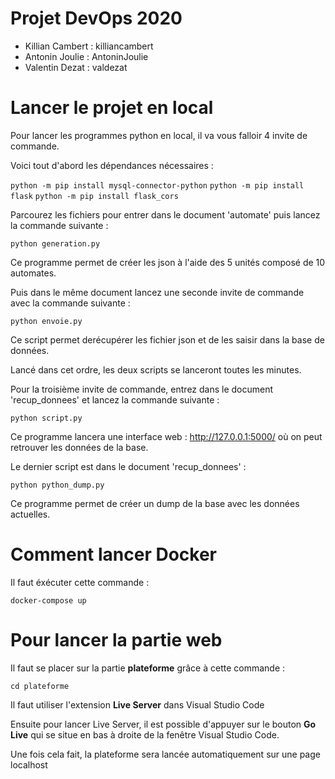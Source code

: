 # Projet DevOps 2020

- Killian Cambert : killiancambert
- Antonin Joulie : AntoninJoulie
- Valentin Dezat : valdezat

# Lancer le projet en local

Pour lancer les programmes python en local, il va vous falloir 4 invite de commande.

Voici tout d'abord les dépendances nécessaires :

`python -m pip install mysql-connector-python`
`python -m pip install flask`
`python -m pip install flask_cors`

Parcourez les fichiers pour entrer dans le document 'automate' puis lancez la commande suivante :

`python generation.py`

Ce programme permet de créer les json à l'aide des 5 unités composé de 10 automates.

Puis dans le même document lancez une seconde invite de commande avec la commande suivante :

`python envoie.py`

Ce script permet derécupérer les fichier json et de les saisir dans la base de données.

Lancé dans cet ordre, les deux scripts se lanceront toutes les minutes.

Pour la troisième invite de commande, entrez dans le document 'recup_donnees' et lancez la commande suivante :

`python script.py`

Ce programme lancera une interface web : http://127.0.0.1:5000/ où on peut retrouver les données de la base.

Le dernier script est dans le document 'recup_donnees' :

`python python_dump.py`

Ce programme permet de créer un dump de la base avec les données actuelles.

# Comment lancer Docker

Il faut éxécuter cette commande :

`docker-compose up`

# Pour lancer la partie web

Il faut se placer sur la partie **plateforme** grâce à cette commande :

`cd plateforme`

Il faut utiliser l'extension **Live Server** dans Visual Studio Code

Ensuite pour lancer Live Server, il est possible d'appuyer sur le bouton **Go Live** qui se situe en bas à droite de la fenêtre Visual Studio Code.

Une fois cela fait, la plateforme sera lancée automatiquement sur une page localhost
